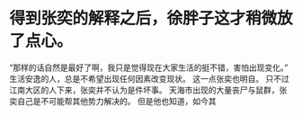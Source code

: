 # 得到张奕的解释之后，徐胖子这才稍微放了点心。
“那样的话自然是最好了啊，我只是觉得现在大家生活的挺不错，害怕出现变化。”
生活安逸的人，总是不希望出现任何因素改变现状。
这一点张奕也明自。
只不过江南大区的人下来，张奕并不认为是件坏事。
天海市出现的大量丧尸与鼠群，张奕自己是不可能帮其他势力解决的。
但是他也知道，如今其

